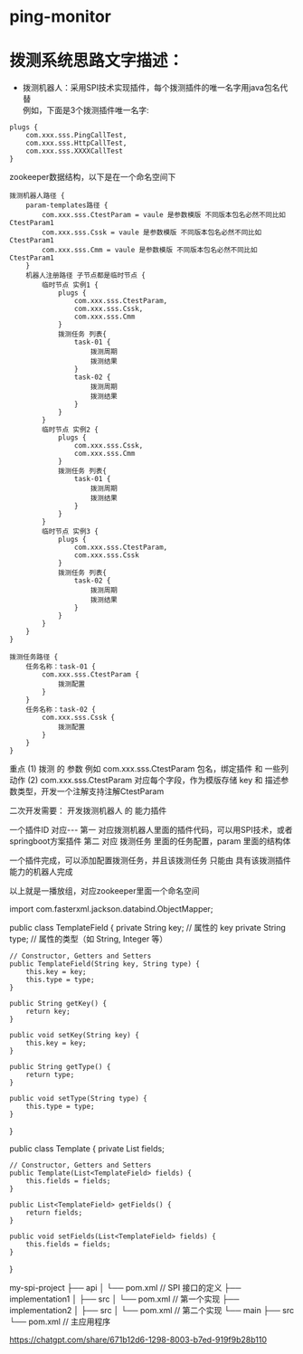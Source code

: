 # ping-monitor

# 拨测系统思路文字描述：

- 拨测机器人：采用SPI技术实现插件，每个拨测插件的唯一名字用java包名代替  
例如，下面是3个拨测插件唯一名字:  
```
plugs {
	com.xxx.sss.PingCallTest,
	com.xxx.sss.HttpCallTest,
	com.xxx.sss.XXXXCallTest
}
```





zookeeper数据结构，以下是在一个命名空间下
```
拨测机器人路径 {
	param-templates路径 {
		com.xxx.sss.CtestParam = vaule 是参数模版 不同版本包名必然不同比如CtestParam1
		com.xxx.sss.Cssk = vaule 是参数模版 不同版本包名必然不同比如CtestParam1
		com.xxx.sss.Cmm = vaule 是参数模版 不同版本包名必然不同比如CtestParam1
	}
	机器人注册路径 子节点都是临时节点 {
		临时节点 实例1 {
			plugs {
				com.xxx.sss.CtestParam,
				com.xxx.sss.Cssk,
				com.xxx.sss.Cmm
			}
			拨测任务 列表{
				task-01 {
					拨测周期
					拨测结果
				}
				task-02 {
					拨测周期
					拨测结果
				}
			}
		}
		临时节点 实例2 {
			plugs {
				com.xxx.sss.Cssk,
				com.xxx.sss.Cmm
			}
			拨测任务 列表{
				task-01 {
					拨测周期
					拨测结果
				}
			}
		}
		临时节点 实例3 {
			plugs {
				com.xxx.sss.CtestParam,
				com.xxx.sss.Cssk
			}
			拨测任务 列表{
				task-02 {
					拨测周期
					拨测结果
				}
			}
		}
	}
}

拨测任务路径 {
	任务名称：task-01 {
		com.xxx.sss.CtestParam {
			拨测配置
		}
	}
	任务名称：task-02 {
		com.xxx.sss.Cssk {
			拨测配置
		}
	}
}

```
重点
(1) 拨测 的 参数  例如 com.xxx.sss.CtestParam  包名，绑定插件 和 一些列动作
(2) com.xxx.sss.CtestParam 对应每个字段，作为模版存储 key  和  描述参数类型，开发一个注解支持注解CtestParam



二次开发需要：
开发拨测机器人 的 能力插件

一个插件ID 对应---
第一 对应拨测机器人里面的插件代码，可以用SPI技术，或者springboot方案插件
第二 对应 拨测任务 里面的任务配置，param 里面的结构体

一个插件完成，可以添加配置拨测任务，并且该拨测任务 只能由 具有该拨测插件能力的机器人完成

以上就是一播放组，对应zookeeper里面一个命名空间

import com.fasterxml.jackson.databind.ObjectMapper;


public class TemplateField {
    private String key;       // 属性的 key
    private String type;      // 属性的类型（如 String, Integer 等）

    // Constructor, Getters and Setters
    public TemplateField(String key, String type) {
        this.key = key;
        this.type = type;
    }

    public String getKey() {
        return key;
    }

    public void setKey(String key) {
        this.key = key;
    }

    public String getType() {
        return type;
    }

    public void setType(String type) {
        this.type = type;
    }
}


public class Template {
    private List<TemplateField> fields;

    // Constructor, Getters and Setters
    public Template(List<TemplateField> fields) {
        this.fields = fields;
    }

    public List<TemplateField> getFields() {
        return fields;
    }

    public void setFields(List<TemplateField> fields) {
        this.fields = fields;
    }
}


my-spi-project
├── api
│   └── pom.xml         // SPI 接口的定义
├── implementation1
│   ├── src
│   └── pom.xml         // 第一个实现
├── implementation2
│   ├── src
│   └── pom.xml         // 第二个实现
└── main
    ├── src
    └── pom.xml         // 主应用程序


https://chatgpt.com/share/671b12d6-1298-8003-b7ed-919f9b28b110
